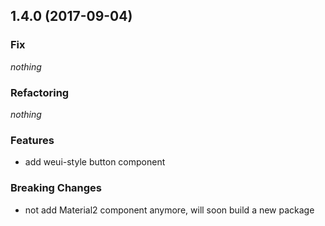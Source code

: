 ## 1.4.0 (2017-09-04)
### Fix
*nothing*
### Refactoring
*nothing*
### Features
* add weui-style button component
### Breaking Changes
* not add Material2 component anymore, will soon build a new package